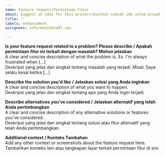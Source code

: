 ```yaml
---
name: Feature request/Permintaan Fitur
about: Suggest an idea for this project/Usulkan sebuah ide untuk proyek ini
title: ''
labels: enhancement
assignees: informasidata91-cpu

---
```


**Is your feature request related to a problem? Please describe / Apakah permintaan fitur ini terkait dengan masalah? Mohon jelaskan**  
A clear and concise description of what the problem is. Ex. I'm always frustrated when [...]  
Deskripsi yang jelas dan singkat tentang masalah yang terjadi. Misal: Saya selalu kesal ketika [...]

**Describe the solution you'd like / Jelaskan solusi yang Anda inginkan**  
A clear and concise description of what you want to happen.  
Deskripsi yang jelas dan singkat tentang apa yang Anda ingin terjadi.

**Describe alternatives you've considered / Jelaskan alternatif yang telah Anda pertimbangkan**  
A clear and concise description of any alternative solutions or features you've considered.  
Deskripsi yang jelas dan singkat tentang solusi atau fitur alternatif yang telah Anda pertimbangkan.

**Additional context / Konteks Tambahan**  
Add any other context or screenshots about the feature request here.  
Tambahkan konteks lain atau tangkapan layar terkait permintaan fitur di sini.
